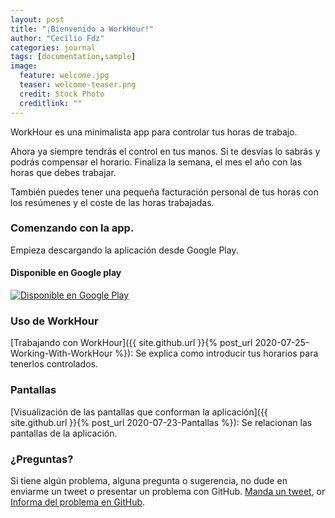 ```yaml
---
layout: post
title: "¡Bienvenido a WorkHour!"
author: "Cecilio Fdz"
categories: journal
tags: [documentation,sample]
image:
  feature: welcome.jpg
  teaser: welcome-teaser.png
  credit: Stock Photo
  creditlink: ""
---
```


WorkHour es una minimalista app para controlar tus horas de trabajo.

Ahora ya siempre tendrás el control en tus manos. Si te desvías lo sabrás y podrás compensar el horario. Finaliza la semana, el mes el año con las horas que debes trabajar.

También puedes tener una pequeña facturación personal de tus horas con los resúmenes y el coste de las horas trabajadas.

### Comenzando con la app.

Empieza descargando la aplicación desde Google Play.

#### Disponible en Google play

<a href='https://play.google.com/store/apps/details?id=com.cfsd.trdos&hl=es'><img alt='Disponible en Google Play' src='https://play.google.com/intl/en_us/badges/static/images/badges/es_badge_web_generic.png'/></a>


### Uso de WorkHour

[Trabajando con WorkHour]({{ site.github.url }}{% post_url 2020-07-25-Working-With-WorkHour %}): Se explica como introducir tus horarios para tenerlos controlados.


### Pantallas

[Visualización de las pantallas que conforman la aplicación]({{ site.github.url }}{% post_url 2020-07-23-Pantallas %}): Se relacionan las pantallas de la aplicación.

### ¿Preguntas?

Si tiene algún problema, alguna pregunta o sugerencia, no dude en enviarme un tweet o presentar un problema con GitHub. [Manda un tweet](https://twitter.com/kontask), or [Informa del problema en GitHub](https://github.com/ceciliofdz/trdos/issues/new).
